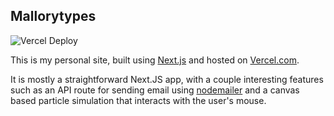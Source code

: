 ## Mallorytypes

![Vercel Deploy](https://deploy-badge.vercel.app/vercel/mallorytypes-rebuild)

This is my personal site, built using [Next.js](https://nextjs.org) and hosted on [Vercel.com](https://vercel.com/themallens-projects).

It is mostly a straightforward Next.JS app, with a couple interesting features such as an API route for sending email using [nodemailer](https://www.npmjs.com/package/nodemailer) and a canvas based particle simulation that interacts with the user's mouse.
